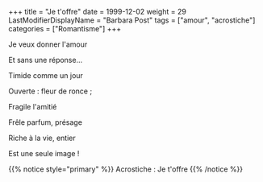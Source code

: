 +++
title = "Je t'offre"
date = 1999-12-02
weight = 29
LastModifierDisplayName = "Barbara Post"
tags = ["amour", "acrostiche"]
categories = ["Romantisme"]
+++

Je veux donner l'amour

Et sans une réponse...

Timide comme un jour

Ouverte : fleur de ronce ;

Fragile l'amitié

Frêle parfum, présage

Riche à la vie, entier

Est une seule image !

{{% notice style="primary" %}}
Acrostiche : Je t'offre
{{% /notice %}}
